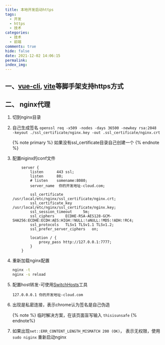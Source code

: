 ```yaml
---
title: 本地开发启动https
tags:
  - 开发 
  - https
  - 技术
categories:
  - 技术
  - 前端
comments: true
hide: false
date: 2021-12-02 14:06:15
permalink:
index_img:
---
```


## 一、[vue-cli](https://cli.vuejs.org/zh/), [vite](https://cn.vitejs.dev/)等脚手架支持https方式

## 二、 nginx代理

1. 切到nginx目录

2. 自己生成签名
    `openssl req -x509 -nodes -days 36500 -newkey rsa:2048 -keyout ./ssl_certificate/nginx.key -out .ssl_certificate/nginx.crt`

    {% note primary %}
    如果没有ssl_certificate目录自己创建一个
    {% endnote %}

3. 配置niginx的conf文件

    ```nginx
        server {
            listen      443 ssl;
            listen      80;
            # listen    somename:8080;
            server_name  你的开发地址-cloud.com;
            
            ssl_certificate     /usr/local/etc/nginx/ssl_certificate/nginx.crt;
            ssl_certificate_key     /usr/local/etc/nginx/ssl_certificate/nginx.key;
            ssl_session_timeout     5m;
            ssl_ciphers     ECDHE-RSA-AES128-GCM-SHA256:ECDHE:ECDH:AES:HIGH:!NULL:!aNULL:!MD5:!ADH:!RC4;
            ssl_protocols   TLSv1 TLSv1.1 TLSv1.2;
            ssl_prefer_server_ciphers   on;

            location / {
                proxy_pass http://127.0.0.1:7777;
            }
        }
    ```

4. 重新加载nginx配置

    ```bash
    nginx -t
    nginx -s reload
    ```

5. 配置host转发-可使用[SwitchHosts](https://github.com/oldj/SwitchHosts/blob/master/README_cn.md)工具

    `127.0.0.0.1 你的开发地址-cloud.com`

6. 出现是私密连接，表示chrome认为签名是自己伪造

    {% note %}
    临时解决方案，在该页面盲写输入 `thisisunsafe`
    {% endnote%}

7. 如果出现`net::ERR_CONTENT_LENGTH_MISMATCH 200 (OK)`， 表示无权限，使用`sudo niginx` 重新启动nginx
